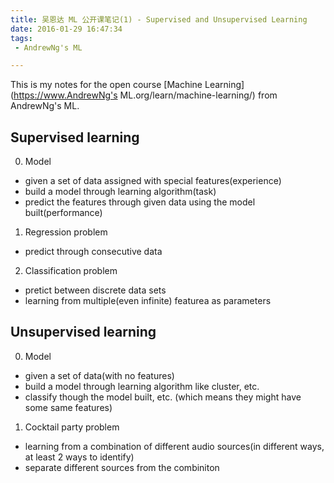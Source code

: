 ```yaml
---
title: 吴恩达 ML 公开课笔记(1) - Supervised and Unsupervised Learning
date: 2016-01-29 16:47:34
tags: 
 - AndrewNg's ML

---
```

This is my notes for the open course [Machine Learning](https://www.AndrewNg's ML.org/learn/machine-learning/) from AndrewNg's ML.

<!--more-->

## Supervised learning
0. Model
 - given a set of data assigned with special features(experience)
 - build a model through learning algorithm(task)
 - predict the features through given data using the model built(performance)
1. Regression problem
 -  predict through consecutive data
2. Classification problem
 - pretict between discrete data sets
 - learning from multiple(even infinite) featurea as parameters

## Unsupervised learning
0. Model
 - given a set of data(with no features)
 - build a model through learning algorithm like cluster, etc.
 - classify though the model built, etc. (which means they might have some same features)
1. Cocktail party problem
 - learning from a combination of different audio sources(in different ways, at least 2 ways to identify)
 - separate different sources from the combiniton
